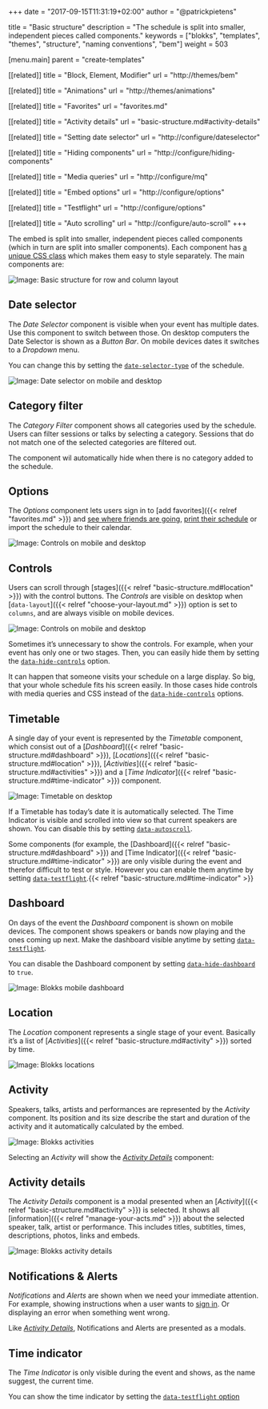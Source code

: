 +++
date            = "2017-09-15T11:31:19+02:00"
author          = "@patrickpietens"

title           = "Basic structure"
description     = "The schedule is split into smaller, independent pieces called components."
keywords        = ["blokks", "templates", "themes", "structure", "naming conventions", "bem"]
weight          = 503

[menu.main]
parent          = "create-templates"

[[related]]
title = "Block, Element, Modifier"
url = "http://themes/bem"

[[related]]
title = "Animations"
url = "http://themes/animations"

[[related]]
title = "Favorites"
url = "favorites.md"

[[related]]
title = "Activity details"
url = "basic-structure.md#activity-details"

[[related]]
title = "Setting date selector"
url = "http://configure/dateselector"

[[related]]
title = "Hiding components"
url = "http://configure/hiding-components"

[[related]]
title = "Media queries"
url = "http://configure/mq"

[[related]]
title = "Embed options"
url = "http://configure/options"

[[related]]
title = "Testflight"
url = "http://configure/options"

[[related]]
title = "Auto scrolling"
url = "http://configure/auto-scroll"
+++

The embed is split into smaller, independent pieces called components (which in turn are split into smaller components). Each component has [a unique CSS class](http://) which makes them easy to style separately. The main components are:

![Image: Basic structure for row and column layout](https//blokks.co/docs/structure-desktop.gif)

## Date selector
The *Date Selector* component is visible when your event has multiple dates. Use this component to switch between those. On desktop computers the Date Selector is shown as a *Button Bar*. On mobile devices dates it switches to a *Dropdown* menu. 

<span class='note'>You can change this by setting the [`date-selector-type`](http://configure/options) of the schedule.</span>

![Image: Date selector on mobile and desktop](http://blokks.co/docs/images/dateselector.png)

## Category filter
The *Category Filter* component shows all categories used by the schedule. Users can filter sessions or talks by selecting a category. Sessions that do not match one of the selected categories are filtered out.

<span class='note'>The component wil automatically hide when there is no category added to the schedule.</span>

## Options
The *Options* component lets users sign in to [add favorites]({{< relref "favorites.md" >}}) and [see where friends are going](http://friends), [print their schedule](http://configure/print) or import the schedule to their calendar.

![Image: Controls on mobile and desktop](http://blokks.co/docs/images/controls)

## Controls
Users can scroll through [stages]({{< relref "basic-structure.md#location" >}}) with the control buttons. The *Controls* are visible on desktop when [`data-layout`]({{< relref "choose-your-layout.md" >}}) option is set to `columns`, and are always visible on mobile devices.

![Image: Controls on mobile and desktop](handheldttp://blokks.co/docs/images/controls)

<span class='note'>Sometimes it’s unnecessary to show the controls. For example, when your event has only one or two stages. Then, you can easily  hide them by setting the [`data-hide-controls`](http://configure/hidding-elements) option.</span>

<span class='note'>It can happen that someone visits your schedule on a large display. So big, that your whole schedule fits his screen easily. In those cases hide controls with media queries and CSS instead of the [`data-hide-controls`](http://configure/hidding-elements) options.</span>

## Timetable
A single day of your event is represented by the *Timetable* component, which consist out of a [*Dashboard*]({{< relref "basic-structure.md#dashboard" >}}), [*Locations*]({{< relref "basic-structure.md#location" >}}), [*Activities*]({{< relref "basic-structure.md#activities" >}}) and a [*Time Indicator*]({{< relref "basic-structure.md#time-indicator" >}}) component.

![Image: Timetable on desktop](https://blokks.co/docs/images/dashboard.png)

If a Timetable has today’s date it is automatically selected. The Time Indicator is visible and scrolled into view so that current speakers are shown. You can disable this by setting [`data-autoscroll`](http://configure/options).

<span class='note'>Some components (for example, the [Dashboard]({{< relref "basic-structure.md#dashboard" >}}) and [Time Indicator]({{< relref "basic-structure.md#time-indicator" >}}) are only visible during the event and therefor difficult to test or style. However you can enable them anytime by setting [`data-testflight`](http://configure/options).{{< relref "basic-structure.md#time-indicator" >}}</span>

## Dashboard
On days of the event the *Dashboard* component is shown on mobile devices. The component shows speakers or bands now playing and the ones coming up next. Make the dashboard visible anytime by setting [`data-testflight`](http://configure/options#testflight).

<span class='note'>You can disable the Dashboard component by setting [`data-hide-dashboard`](http://configure/hide-elements) to `true`.</span>

![Image: Blokks mobile dashboard](https://blokks.co/docs/images/dashboard.png)

## Location
The *Location* component represents a single stage of your event. Basically it’s a list of [*Activities*]({{< relref "basic-structure.md#activity" >}}) sorted by time.

![Image: Blokks locations](https://blokks.co/docs/images/dashboard.png)

## Activity
Speakers, talks, artists and performances are represented by the *Activity* component. Its position and its size describe the start and duration of the activity and it automatically calculated by the embed.

![Image: Blokks activities](https://blokks.co/docs/images/dashboard.png)

Selecting an *Activity* will show the [*Activity Details*](http://themes/activitydetails) component:

## Activity details
The *Activity Details* component is a modal presented when an [*Activity*]({{< relref "basic-structure.md#activity" >}}) is selected.  It shows all [information]({{< relref "manage-your-acts.md" >}}) about the selected speaker, talk, artist or performance. This includes titles, subtitles, times, descriptions, photos, links and embeds.

![Image: Blokks activity details](https://blokks.co/docs/images/details.png)

## Notifications & Alerts
*Notifications* and *Alerts* are shown when we need your immediate attention. For example, showing instructions when a user wants to [sign in](http://embed/favorites). Or displaying an error when something went wrong.

Like [*Activity Details*](http://themes/structure#activity-details), Notifications and Alerts are presented as a modals.

## Time indicator
The *Time Indicator* is only visible during the event and shows, as the name suggest, the current time. 

<span class='note'>You can show the time indicator by setting the [`data-testflight` option](http://configure/options#testflight)</span>